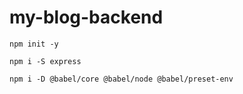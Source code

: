# my-blog-backend
```console
npm init -y
```
```console
npm i -S express
```
```console
npm i -D @babel/core @babel/node @babel/preset-env
```

